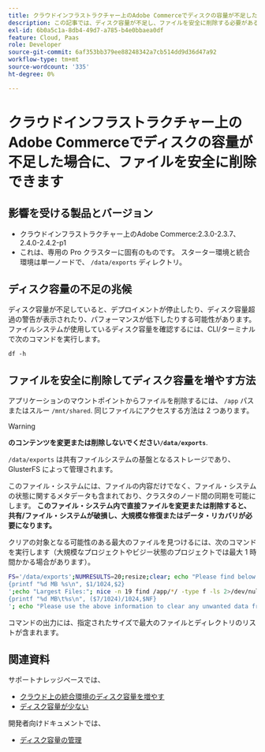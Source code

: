 ```yaml
---
title: クラウドインフラストラクチャー上のAdobe Commerceでディスクの容量が不足した場合に、ファイルを安全に削除できます
description: この記事では、ディスク容量が不足し、ファイルを安全に削除する必要がある場合の解決策を説明します。 このアクションを検討する前に、開発者向けドキュメントの [ ディスク容量の管理 ] （https://devdocs.magento.com/cloud/project/manage-disk-space.html#no-space-left）を確認してください。 その記事の手順が自分に適していない場合や問題が解決しない場合は、この記事の手順を確認してください。
exl-id: 6b0a5c1a-8db4-49d7-a785-b4e0bbaea0df
feature: Cloud, Paas
role: Developer
source-git-commit: 6af353bb379ee88248342a7cb514dd9d36d47a92
workflow-type: tm+mt
source-wordcount: '335'
ht-degree: 0%

---
```


# クラウドインフラストラクチャー上のAdobe Commerceでディスクの容量が不足した場合に、ファイルを安全に削除できます

## 影響を受ける製品とバージョン

* クラウドインフラストラクチャー上のAdobe Commerce:2.3.0-2.3.7、2.4.0-2.4.2-p1
* これは、専用の Pro クラスターに固有のものです。 スターター環境と統合環境は単一ノードで、 `/data/exports` ディレクトリ。

## ディスク容量の不足の兆候

ディスク容量が不足していると、デプロイメントが停止したり、ディスク容量超過の警告が表示されたり、パフォーマンスが低下したりする可能性があります。
ファイルシステムが使用しているディスク容量を確認するには、CLI/ターミナルで次のコマンドを実行します。

`df -h`


## ファイルを安全に削除してディスク容量を増やす方法

アプリケーションのマウントポイントからファイルを削除するには、 `/app` パスまたはスルー `/mnt/shared`. 同じファイルにアクセスする方法は 2 つあります。

>[!WARNING]
>
>**のコンテンツを変更または削除しないでください`/data/exports`**.
>
>`/data/exports` は共有ファイルシステムの基盤となるストレージであり、GlusterFS によって管理されます。
>
>このファイル・システムには、ファイルの内容だけでなく、ファイル・システムの状態に関するメタデータも含まれており、クラスタのノード間の同期を可能にします。 **このファイル・システム内で直接ファイルを変更または削除すると、共有/ファイル・システムが破損し、大規模な修復またはデータ・リカバリが必要になります。**

クリアの対象となる可能性のある最大のファイルを見つけるには、次のコマンドを実行します（大規模なプロジェクトやビジー状態のプロジェクトでは最大 1 時間かかる場合があります）。

```bash
FS='/data/exports';NUMRESULTS=20;resize;clear; echo "Please find below the Largest Directories and Files:";date;df -h $FS; echo "Largest Directories:";nice -n 19 find /app/*/ -type d -ls 2>/dev/null| sort -rnk1| head -n $NUMRESULTS| awk '
{printf "%d MB %s\n", $1/1024,$2}
';echo "Largest Files:"; nice -n 19 find /app/*/ -type f -ls 2>/dev/null| sort -rnk7| head -n $NUMRESULTS|awk '
{printf "%d MB\t%s\n", ($7/1024)/1024,$NF}
'; echo "Please use the above information to clear any unwanted data from the server, it is important this is done as soon as possible to ensure your server stays functional.";
```

コマンドの出力には、指定されたサイズで最大のファイルとディレクトリのリストが含まれます。

## 関連資料

サポートナレッジベースでは、

* [クラウド上の統合環境のディスク容量を増やす](/help/how-to/general/increase-disk-space-for-integration-environment-on-cloud.md)
* [ディスク容量が少ない](/help/troubleshooting/miscellaneous/low-disk-space.md)

開発者向けドキュメントでは、

* [ディスク容量の管理](https://devdocs.magento.com/cloud/project/manage-disk-space.html)
